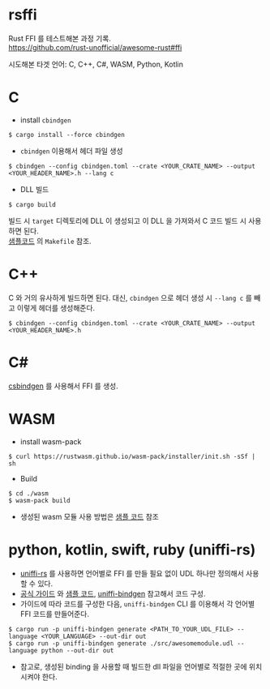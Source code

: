 # rsffi

Rust FFI 를 테스트해본 과정 기록.  
https://github.com/rust-unofficial/awesome-rust#ffi  

시도해본 타겟 언어: C, C++, C#, WASM, Python, Kotlin

# C
* install `cbindgen`
```shell
$ cargo install --force cbindgen
```
* `cbindgen` 이용해서 헤더 파일 생성
```shell
$ cbindgen --config cbindgen.toml --crate <YOUR_CRATE_NAME> --output <YOUR_HEADER_NAME>.h --lang c
```
* DLL 빌드
```shell
$ cargo build
```
빌드 시 `target` 디렉토리에 DLL 이 생성되고 이 DLL 을 가져와서 C 코드 빌드 시 사용하면 된다.  
[샘플코드](./c) 의 `Makefile` 참조.

# C++
C 와 거의 유사하게 빌드하면 된다. 대신, `cbindgen` 으로 헤더 생성 시 `--lang c` 를 빼고 이렇게 헤더를 생성해준다.
```shell
$ cbindgen --config cbindgen.toml --crate <YOUR_CRATE_NAME> --output <YOUR_HEADER_NAME>.h
```

# C#
[csbindgen](https://github.com/Cysharp/csbindgen) 를 사용해서 FFI 를 생성.


# WASM
* install wasm-pack
```shell
$ curl https://rustwasm.github.io/wasm-pack/installer/init.sh -sSf | sh
```
* Build
```shell
$ cd ./wasm
$ wasm-pack build
```
* 생성된 wasm 모듈 사용 방법은 [샘플 코드](./wasm/index.html) 참조

# python, kotlin, swift, ruby (uniffi-rs)
* [uniffi-rs](https://github.com/mozilla/uniffi-rs) 를 사용하면 언어별로 FFI 를 만들 필요 없이 UDL 하나만 정의해서 사용할 수 있다.
* [공식 가이드](https://mozilla.github.io/uniffi-rs/Getting_started.html) 와 [샘플 코드](./udl), [uniffi-bindgen](./uniffi-bindgen) 참고해서 코드 구성.
* 가이드에 따라 코드를 구성한 다음, `uniffi-bindgen` CLI 를 이용해서 각 언어별 FFI 코드를 만들어준다.
```shell
$ cargo run -p uniffi-bindgen generate <PATH_TO_YOUR_UDL_FILE> --language <YOUR_LANGUAGE> --out-dir out
$ cargo run -p uniffi-bindgen generate ./src/awesomemodule.udl --language python --out-dir out
```
* 참고로, 생성된 binding 을 사용할 때 빌드한 dll 파일을 언어별로 적절한 곳에 위치시켜야 한다.
